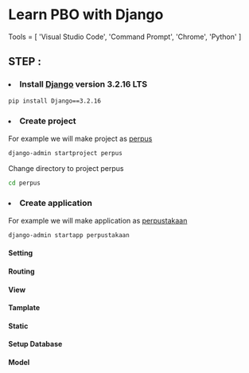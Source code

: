 # Learn PBO with Django

Tools = [ 'Visual Studio Code', 'Command Prompt', 'Chrome', 'Python' ]

## STEP :

### <li>Install [Django](https://www.djangoproject.com/download/) version 3.2.16 LTS</li>
 
```bash
pip install Django==3.2.16
```

### <li>Create project</li>
For example we will make project as <ins>perpus</ins>

```bash
django-admin startproject perpus
```

Change directory to project perpus

```bash
cd perpus
```

### <li>Create application</li>
For example we will make application as <ins>perpustakaan</ins>

```bash
django-admin startapp perpustakaan
```

#### Setting

#### Routing

#### View

#### Tamplate

#### Static

#### Setup Database

#### Model




